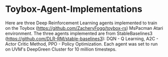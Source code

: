 # Toybox-Agent-Implementations

Here are three Deep Reinforcement Learning agents implemented to train on the Toybox (https://github.com/ZacheryFogg/toybox-rs) MsPacman Atari environment. The three agents implemented are from StableBaselines3 (https://github.com/DLR-RM/stable-baselines3): DQN - Q Learning, A2C - Actor Critic Method, PPO - Policy Optimization. Each agent was set to run on UVM's DeepGreen Cluster for 10 million timesteps. 
